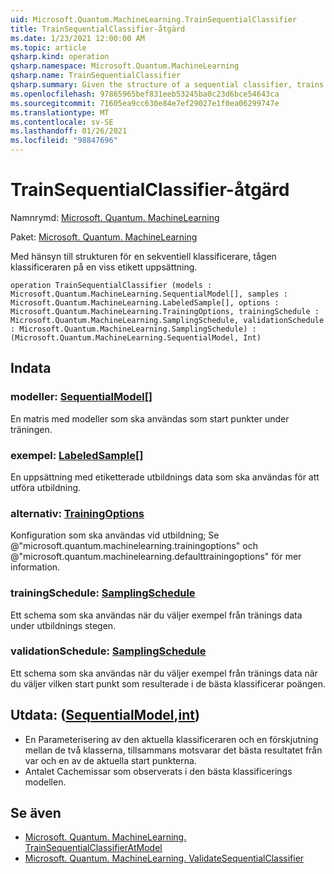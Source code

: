 ```yaml
---
uid: Microsoft.Quantum.MachineLearning.TrainSequentialClassifier
title: TrainSequentialClassifier-åtgärd
ms.date: 1/23/2021 12:00:00 AM
ms.topic: article
qsharp.kind: operation
qsharp.namespace: Microsoft.Quantum.MachineLearning
qsharp.name: TrainSequentialClassifier
qsharp.summary: Given the structure of a sequential classifier, trains the classifier on a given labeled training set.
ms.openlocfilehash: 97865965bef831eeb53245ba0c23d6bce54643ca
ms.sourcegitcommit: 71605ea9cc630e84e7ef29027e1f0ea06299747e
ms.translationtype: MT
ms.contentlocale: sv-SE
ms.lasthandoff: 01/26/2021
ms.locfileid: "98847696"
---
```

# <a name="trainsequentialclassifier-operation"></a>TrainSequentialClassifier-åtgärd

Namnrymd: [Microsoft. Quantum. MachineLearning](xref:Microsoft.Quantum.MachineLearning)

Paket: [Microsoft. Quantum. MachineLearning](https://nuget.org/packages/Microsoft.Quantum.MachineLearning)


Med hänsyn till strukturen för en sekventiell klassificerare, tågen klassificeraren på en viss etikett uppsättning.

```qsharp
operation TrainSequentialClassifier (models : Microsoft.Quantum.MachineLearning.SequentialModel[], samples : Microsoft.Quantum.MachineLearning.LabeledSample[], options : Microsoft.Quantum.MachineLearning.TrainingOptions, trainingSchedule : Microsoft.Quantum.MachineLearning.SamplingSchedule, validationSchedule : Microsoft.Quantum.MachineLearning.SamplingSchedule) : (Microsoft.Quantum.MachineLearning.SequentialModel, Int)
```


## <a name="input"></a>Indata

### <a name="models--sequentialmodel"></a>modeller: [SequentialModel](xref:Microsoft.Quantum.MachineLearning.SequentialModel)[]

En matris med modeller som ska användas som start punkter under träningen.


### <a name="samples--labeledsample"></a>exempel: [LabeledSample](xref:Microsoft.Quantum.MachineLearning.LabeledSample)[]

En uppsättning med etiketterade utbildnings data som ska användas för att utföra utbildning.


### <a name="options--trainingoptions"></a>alternativ: [TrainingOptions](xref:Microsoft.Quantum.MachineLearning.TrainingOptions)

Konfiguration som ska användas vid utbildning; Se @"microsoft.quantum.machinelearning.trainingoptions" och @"microsoft.quantum.machinelearning.defaulttrainingoptions" för mer information.


### <a name="trainingschedule--samplingschedule"></a>trainingSchedule: [SamplingSchedule](xref:Microsoft.Quantum.MachineLearning.SamplingSchedule)

Ett schema som ska användas när du väljer exempel från tränings data under utbildnings stegen.


### <a name="validationschedule--samplingschedule"></a>validationSchedule: [SamplingSchedule](xref:Microsoft.Quantum.MachineLearning.SamplingSchedule)

Ett schema som ska användas när du väljer exempel från tränings data när du väljer vilken start punkt som resulterade i de bästa klassificerar poängen.



## <a name="output--sequentialmodelint"></a>Utdata: ([SequentialModel](xref:Microsoft.Quantum.MachineLearning.SequentialModel),[int](xref:microsoft.quantum.lang-ref.int))

- En Parameterisering av den aktuella klassificeraren och en förskjutning mellan de två klasserna, tillsammans motsvarar det bästa resultatet från var och en av de aktuella start punkterna.
- Antalet Cachemissar som observerats i den bästa klassificerings modellen.

## <a name="see-also"></a>Se även

- [Microsoft. Quantum. MachineLearning. TrainSequentialClassifierAtModel](xref:Microsoft.Quantum.MachineLearning.TrainSequentialClassifierAtModel)
- [Microsoft. Quantum. MachineLearning. ValidateSequentialClassifier](xref:Microsoft.Quantum.MachineLearning.ValidateSequentialClassifier)
